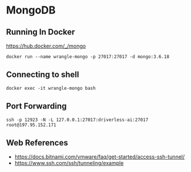 # MongoDB

## Running In Docker
https://hub.docker.com/_/mongo

```shell
docker run --name wrangle-mongo -p 27017:27017 -d mongo:3.6.18
```

## Connecting to shell
```shell
docker exec -it wrangle-mongo bash
```

## Port Forwarding
```shell 
ssh -p 12923 -N -L 127.0.0.1:27017:driverless-ai:27017 root@197.95.152.171
```

## Web References
- https://docs.bitnami.com/vmware/faq/get-started/access-ssh-tunnel/
- https://www.ssh.com/ssh/tunneling/example